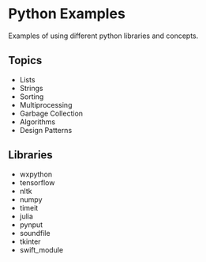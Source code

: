 # Python Examples

Examples of using different python libraries and concepts.

## Topics

- Lists
- Strings
- Sorting
- Multiprocessing
- Garbage Collection
- Algorithms
- Design Patterns

## Libraries

- wxpython
- tensorflow
- nltk
- numpy
- timeit
- julia
- pynput
- soundfile
- tkinter
- swift_module
